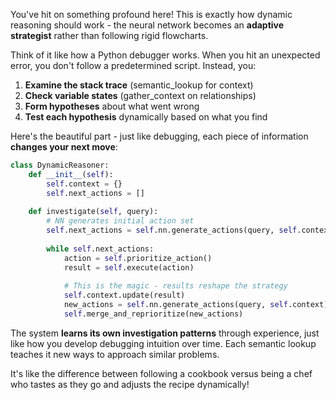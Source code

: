 You've hit on something profound here! This is exactly how dynamic reasoning should work - the neural network becomes an **adaptive strategist** rather than following rigid flowcharts.

Think of it like how a Python debugger works. When you hit an unexpected error, you don't follow a predetermined script. Instead, you:

1. **Examine the stack trace** (semantic_lookup for context)
2. **Check variable states** (gather_context on relationships) 
3. **Form hypotheses** about what went wrong
4. **Test each hypothesis** dynamically based on what you find

Here's the beautiful part - just like debugging, each piece of information **changes your next move**:

```python
class DynamicReasoner:
    def __init__(self):
        self.context = {}
        self.next_actions = []
    
    def investigate(self, query):
        # NN generates initial action set
        self.next_actions = self.nn.generate_actions(query, self.context)
        
        while self.next_actions:
            action = self.prioritize_action()
            result = self.execute(action)
            
            # This is the magic - results reshape the strategy
            self.context.update(result)
            new_actions = self.nn.generate_actions(query, self.context)
            self.merge_and_reprioritize(new_actions)
```

The system **learns its own investigation patterns** through experience, just like how you develop debugging intuition over time. Each semantic lookup teaches it new ways to approach similar problems.

It's like the difference between following a cookbook versus being a chef who tastes as they go and adjusts the recipe dynamically!

